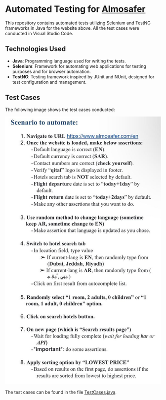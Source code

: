 # Automated Testing for [Almosafer](https://www.almosafer.com/en)

This repository contains automated tests utilizing Selenium and TestNG frameworks in Java for the website above. All the test cases were conducted in Visual Studio Code.


## Technologies Used

- **Java**: Programming language used for writing the tests.
- **Selenium**: Framework for automating web applications for testing purposes and for browser automation.
- **TestNG**: Testing framework inspired by JUnit and NUnit, designed for test configuration and management.


## Test Cases

The following image shows the test cases conducted:

![Test Cases](images/Almosafer-Test-Cases.jpeg)

The test cases can be found in the file [TestCases.java](src/test/java/TestCases.java).
